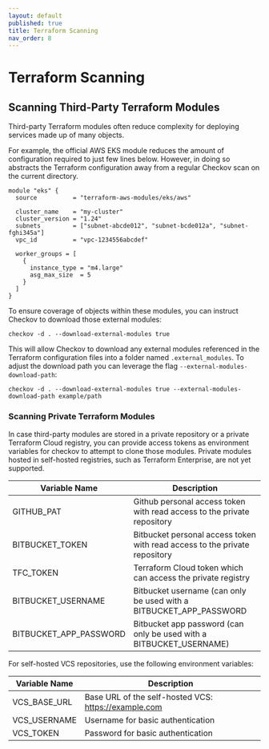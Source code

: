 ```yaml
---
layout: default
published: true
title: Terraform Scanning
nav_order: 8
---
```


# Terraform Scanning

## Scanning Third-Party Terraform Modules
Third-party Terraform modules often reduce complexity for deploying services made up of many objects.

For example, the official AWS EKS module reduces the amount of configuration required to just few lines below.
However, in doing so abstracts the Terraform configuration away from a regular Checkov scan on the current directory.

```hcl
module "eks" {
  source          = "terraform-aws-modules/eks/aws"
  
  cluster_name    = "my-cluster"
  cluster_version = "1.24"
  subnets         = ["subnet-abcde012", "subnet-bcde012a", "subnet-fghi345a"]
  vpc_id          = "vpc-1234556abcdef"

  worker_groups = [
    {
      instance_type = "m4.large"
      asg_max_size  = 5
    }
  ]
}
```

To ensure coverage of objects within these modules, you can instruct Checkov to download those external modules:

```shell
checkov -d . --download-external-modules true
```

This will allow Checkov to download any external modules referenced in the Terraform configuration files into a folder named `.external_modules`.
To adjust the download path you can leverage the flag `--external-modules-download-path`:

```shell
checkov -d . --download-external-modules true --external-modules-download-path example/path
```

### Scanning Private Terraform Modules

In case third-party modules are stored in a private repository or a private Terraform Cloud registry, you can provide access tokens as environment variables for checkov to attempt to clone those modules. Private modules hosted in self-hosted registries, such as Terraform Enterprise, are not yet supported.

| Variable Name          | Description                                                                |
|------------------------|----------------------------------------------------------------------------|
| GITHUB_PAT             | Github personal access token with read access to the private repository    |
| BITBUCKET_TOKEN        | Bitbucket personal access token with read access to the private repository |
| TFC_TOKEN              | Terraform Cloud token which can access the private registry                |
| BITBUCKET_USERNAME     | Bitbucket username (can only be used with a BITBUCKET_APP_PASSWORD         |
| BITBUCKET_APP_PASSWORD | Bitbucket app password (can only be used with a BITBUCKET_USERNAME)        |

For self-hosted VCS repositories, use the following environment variables:

| Variable Name | Description                                          |
|---------------|------------------------------------------------------|
| VCS_BASE_URL  | Base URL of the self-hosted VCS: https://example.com |
| VCS_USERNAME  | Username for basic authentication                    |
| VCS_TOKEN     | Password for basic authentication                    |
